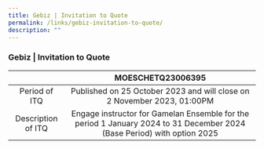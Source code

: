 ```yaml
---
title: Gebiz | Invitation to Quote
permalink: /links/gebiz-invitation-to-quote/
description: ""
---
```

### Gebiz | Invitation to Quote

|   | MOESCHETQ23006395 |
|:---:|:---:|
| Period of ITQ | Published on 25 October 2023 and will close on 2 November 2023, 01:00PM |
| Description of ITQ | Engage instructor for Gamelan Ensemble for the period 1 January 2024 to 31 December 2024 (Base Period) with option 2025

<br>
